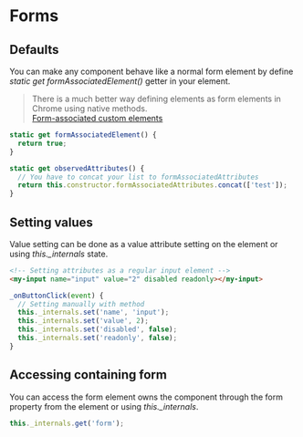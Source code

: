 # Forms

## Defaults

You can make any component behave like a normal form element by define _static get formAssociatedElement()_ getter in your element.

> There is a much better way defining elements as form elements in Chrome using native methods.\
> [Form-associated custom elements](https://html.spec.whatwg.org/multipage/custom-elements.html#custom-elements-face-example)

```javascript
static get formAssociatedElement() {
  return true;
}

static get observedAttributes() {
  // You have to concat your list to formAssociatedAttributes
  return this.constructor.formAssociatedAttributes.concat(['test']);
}
```

## Setting values

Value setting can be done as a value attribute setting on the element or using _this.\_internals_ state.

```html
<!-- Setting attributes as a regular input element -->
<my-input name="input" value="2" disabled readonly></my-input>
```

```javascript
_onButtonClick(event) {
  // Setting manually with method
  this._internals.set('name', 'input');
  this._internals.set('value', 2);
  this._internals.set('disabled', false);
  this._internals.set('readonly', false);
}
```

## Accessing containing form

You can access the form element owns the component through the form property from the element or using _this.\_internals_.

```javascript
this._internals.get('form');
```
